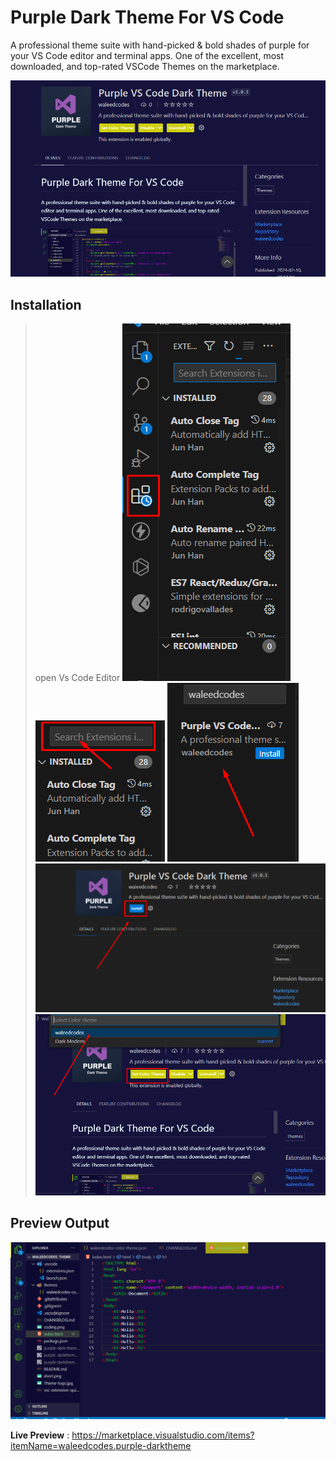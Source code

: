 # Purple Dark Theme For VS Code

A professional theme suite with hand-picked & bold shades of purple for your VS Code editor and terminal apps. One of the excellent, most downloaded, and top-rated VSCode Themes on the marketplace.

<img src="./short1.png" alt="short">

## Installation

> open Vs Code Editor
> <img src="./images/readme2.png" alt="">
> <img src="./images/readme3.png" alt="">
> <img src="./images/readme4.png" alt="">
> <img src="./images/readme5.png" alt="">
> <img src="./images/readme6.png" alt="">

## Preview Output

<img src="./short2.png" alt="short">

<br>

**Live Preview** : https://marketplace.visualstudio.com/items?itemName=waleedcodes.purple-darktheme
